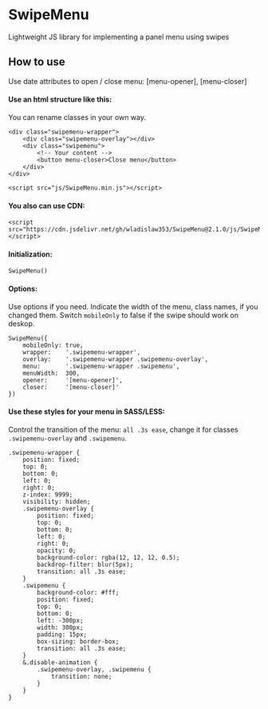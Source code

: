 
# SwipeMenu

Lightweight JS library for implementing a panel menu using swipes

## How to use

Use date attributes to open / close menu: [menu-opener], [menu-closer]

#### Use an html structure like this:

You can rename classes in your own way.

```http
<div class="swipemenu-wrapper">
    <div class="swipemenu-overlay"></div>
    <div class="swipemenu">
        <!-- Your content -->
        <button menu-closer>Close menu</button>
    </div>
</div>

<script src="js/SwipeMenu.min.js"></script>
```

#### You also can use CDN:

```http
<script src="https://cdn.jsdelivr.net/gh/wladislaw353/SwipeMenu@2.1.0/js/SwipeMenu.min.js"></script>
```

#### Initialization:

```http
SwipeMenu()
```
#### Options:

Use options if you need. Indicate the width of the menu, class names, if you changed them.
Switch ```mobileOnly``` to false if the swipe should work on deskop.


```http
SwipeMenu({
    mobileOnly: true,
    wrapper:    '.swipemenu-wrapper',
    overlay:    '.swipemenu-wrapper .swipemenu-overlay',
    menu:       '.swipemenu-wrapper .swipemenu',
    menuWidth:  300,
    opener:     '[menu-opener]',
    closer:     '[menu-closer]'
})
```

#### Use these styles for your menu in SASS/LESS:

Control the transition of the menu: ```all .3s ease```, change it for classes ```.swipemenu-overlay``` and ```.swipemenu```.

```http
.swipemenu-wrapper {
    position: fixed;
    top: 0;
    bottom: 0;
    left: 0;
    right: 0;
    z-index: 9999;
    visibility: hidden;
    .swipemenu-overlay {
        position: fixed;
        top: 0;
        bottom: 0;
        left: 0;
        right: 0;
        opacity: 0;
        background-color: rgba(12, 12, 12, 0.5);
        backdrop-filter: blur(5px);
        transition: all .3s ease;
    }
    .swipemenu {
        background-color: #fff;
        position: fixed;
        top: 0;
        bottom: 0;
        left: -300px;
        width: 300px;
        padding: 15px;
        box-sizing: border-box;
        transition: all .3s ease;
    }
    &.disable-animation {
        .swipemenu-overlay, .swipemenu {
            transition: none;
        }
    }
}
```